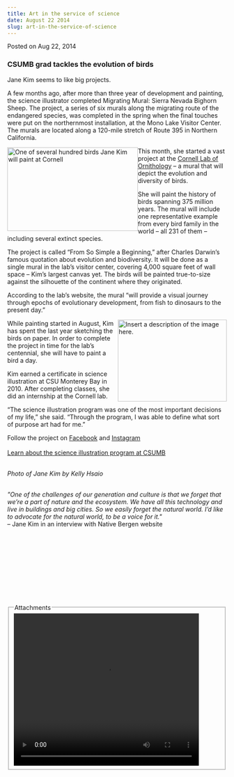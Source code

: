 ```yaml
---
title: Art in the service of science
date: August 22 2014
slug: art-in-the-service-of-science
---
```





<span class="date">Posted on Aug 22, 2014    </span>
<h3>CSUMB grad tackles the evolution of birds</h3>
<p>Jane Kim seems to like big projects.</p>
<p>A few months ago, after more than three year of development and
painting, the science illustrator completed Migrating Mural: Sierra
Nevada Bighorn Sheep. The project, a series of six murals along the
migrating route of the endangered species, was completed in the
spring when the final touches were put on the northernmost
installation, at the Mono Lake Visitor Center. The murals are
located along a 120-mile stretch of Route 395 in Northern
California.</p>
<p><img alt="One of several hundred birds Jane Kim will paint at Cornell" src="http://news.csumb.edu/sites/default/files/65/attachments/news/images/bird.jpg" style="width:300px; height:192px; float:left">This month, she
started a vast project at the <a href="http://www.birds.cornell.edu/Page.aspx?pid=1478" rel="nofollow">Cornell Lab of Ornithology</a> &#x2013; a mural that will
depict the evolution and diversity of birds.</img></p>
<p>She will paint the history of birds spanning 375 million years.
The mural will include one representative example from every bird
family in the world &#x2013; all 231 of them &#x2013; including several extinct
species.</p>
<p>The project is called &#x201C;From So Simple a Beginning,&#x201D; after
Charles Darwin&#x2019;s famous quotation about evolution and biodiversity.
It will be done as a single mural in the lab&#x2019;s visitor center,
covering 4,000 square feet of wall space &#x2013; Kim&#x2019;s largest canvas
yet. The birds will be painted true-to-size against the silhouette
of the continent where they originated.</p>
<p>According to the lab&#x2019;s website, the mural &#x201C;will provide a visual
journey through epochs of evolutionary development, from fish to
dinosaurs to the present day.&#x201D;</p>
<p><img alt="Insert a description of the image here." src="http://news.csumb.edu/sites/default/files/65/attachments/news/images/jane-kim.jpg" style="width:250px; height:188px; float:right">While painting
started in August, Kim has spent the last year sketching the birds
on paper. In order to complete the project in time for the lab&#x2019;s
centennial, she will have to paint a bird a day.</img></p>
<p>Kim earned a certificate in science illustration at CSU Monterey
Bay in 2010. After completing classes, she did an internship at the
Cornell lab.</p>
<p>&#x201C;The science illustration program was one of the most important
decisions of my life,&#x201D; she said. &#x201C;Through the program, I was able
to define what sort of purpose art had for me.&#x201D;</p>
<p>Follow the project on <a href="https://www.facebook.com/InkDwell" rel="nofollow">Facebook</a>&#xA0;and <a href="http://instagram.com/inkdwell" rel="nofollow">Instagram</a><br>
<br>
<a href="http://scienceillustration.org" rel="nofollow">Learn about
the science illustration program at CSUMB</a></br></br></p>
<p class="small"><em>Photo of Jane Kim by Kelly Hsaio</em></p>
<p><br>
<em>&quot;One of the challenges of our generation and culture is that we
forget that we&#x2019;re a part of nature and the ecosystem. We have all
this technology and live in buildings and big cities. So we easily
forget the natural world. I&#x2019;d like to advocate for the natural
world, to be a voice for it.&quot;</em><br>
&#x2013; Jane Kim in an interview with Native Bergen website<br>
&#xA0;</br></br></br></p>
<p>&#xA0;</p>
<p>&#xA0;</p>
<p><br>
&#xA0;</br></p>
<fieldset class="fieldgroup group-attachments">
<legend>Attachments</legend>
<div class="field field-type-emvideo field-field-attach-video">
<div class="field-items">
<div class="field-item odd">
<div class="emvideo emvideo-video emvideo-youtube">
<div class="emfield-emvideo emfield-emvideo-youtube">
<div id="emvideo-youtube-flash-wrapper-1">
<!--<object type="application/x-shockwave-flash" height="350" width="425" data="http://www.youtube.com/v/l8S7bZ7anqc&amp;rel=0&amp;enablejsapi=1&amp;playerapiid=ytplayer&amp;fs=1" id="emvideo-youtube-flash-1">
          <param name="movie" value="http://www.youtube.com/v/l8S7bZ7anqc&amp;rel=0&amp;enablejsapi=1&amp;playerapiid=ytplayer&amp;fs=1" />
          <param name="allowScriptAccess" value="sameDomain"/>
          <param name="quality" value="best"/>
          <param name="allowFullScreen" value="true"/>
          <param name="bgcolor" value="#FFFFFF"/>
          <param name="scale" value="noScale"/>
          <param name="salign" value="TL"/>
          <param name="FlashVars" value="playerMode=embedded" />
          <param name="wmode" value="transparent" />
        </object>-->
<video controls="" width="425" height="350">
<source src="http://r1---sn-o097znez.googlevideo.com/videoplayback?fexp=900718,907263,916104,923368,927622,929821,930676,936121,9406392,941004,943917,947225,948124,952302,952605,952901,955301,957103,957105,957201,959701&amp;ipbits=0&amp;mm=31&amp;signature=E10D11AE0E5930422315600B9A14E932DADA7C66.0C144D695ADDD386C7C6F8F30C3C5B0328FBF280&amp;pl=23&amp;key=yt5&amp;mv=m&amp;dur=127.849&amp;source=youtube&amp;ratebypass=yes&amp;itag=18&amp;ms=au&amp;initcwndbps=3747500&amp;expire=1422352995&amp;sparams=dur,id,initcwndbps,ip,ipbits,itag,mm,ms,mv,pl,ratebypass,source,upn,expire&amp;mt=1422331353&amp;upn=MGcSQgcf6B8&amp;sver=3&amp;ip=198.189.249.65&amp;id=o-AHbf-JK1x4oYNDLmmu-qMaq_NW9cAZv4mtsaCeKipy3C&amp;name=l8S7bZ7anqc" type="video/mp4"/></video></div>
</div>
</div>
</div>
</div>
</div>
</fieldset>





